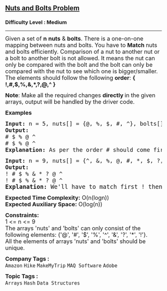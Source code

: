 <h2><a href="https://www.geeksforgeeks.org/problems/nuts-and-bolts-problem0431/1?timeMachineDate=2024-06-10">Nuts and Bolts Problem</a></h2><h3>Difficulty Level : Medium</h3><hr><div class="problems_problem_content__Xm_eO"><p><span style="font-size: 18px;"><span style="font-size: 18px;">Given a set of </span><strong style="font-size: 18px;">n</strong><span style="font-size: 18px;">&nbsp;<strong>nuts</strong>&nbsp;&amp; </span><strong style="font-size: 18px;">bolts</strong><span style="font-size: 18px;">.&nbsp;There is a one-on-one mapping between nuts and bolts. You have to <strong>Match </strong>nuts and bolts efficiently. </span></span><span style="font-size: 18px;">Comparison of a nut to another nut or a bolt to another bolt is not allowed. It means the nut can only be compared with the bolt and the bolt can only be compared with the nut to see which one is bigger/smaller.<br>The elements should follow the following <strong>order</strong>: <strong>{ !,#,$,%,&amp;,*,?,@,^ }</strong></span></p>
<p><span style="font-size: 18px;"><strong>Note</strong>: Make all the required changes <strong>directly </strong>in the given arrays, output will be handled by the driver code.</span></p>
<p><span style="font-size: 18px;"><strong>Examples</strong></span></p>
<pre><span style="font-size: 18px;"><strong>Input: </strong>n = 5, nuts[] = {@, %, $, #, ^}, bolts[] = {%, @, #, $ ^}
<strong>Output:</strong> 
# $ % @ ^
# $ % @ ^<br><strong>Explanation: </strong>As per the order # should come first after that $ then % then @ and ^. </span></pre>
<pre><span style="font-size: 18px;"><strong>Input: </strong>n = 9, nuts[] = {^, &amp;, %, @, #, *, $, ?, !}, bolts[] = {?, #, @, %, &amp;, *, $ ,^, !}
<strong>Output:</strong> 
! # $ % &amp; * ? @ ^
! # $ % &amp; * ? @ ^<br><span style="font-size: 14pt;"><strong>Explanation: </strong>We'll have to match first ! then </span></span><span style="font-size: 14pt;"> # , $,  %,  &amp;,  *,  @,  ^,  ? as per the required ordering.</span></pre>
<p><span style="font-size: 18px;"><strong>Expected Time Complexity:</strong> O(n(logn))<br><strong>Expected Auxiliary Space:</strong> O(log(n))</span></p>
<p><span style="font-size: 18px;"><strong>Constraints:</strong><br>1 &lt;= n &lt;= 9<br>The arrays 'nuts' and 'bolts' can only consist of the following elements: {'@', '#', '$', '%', '^', '&amp;', '?', '*', '!'}.<br>All the elements of arrays 'nuts' and 'bolts' should be unique.</span></p></div><p><span style=font-size:18px><strong>Company Tags : </strong><br><code>Amazon</code>&nbsp;<code>Hike</code>&nbsp;<code>MakeMyTrip</code>&nbsp;<code>MAQ Software</code>&nbsp;<code>Adobe</code>&nbsp;<br><p><span style=font-size:18px><strong>Topic Tags : </strong><br><code>Arrays</code>&nbsp;<code>Hash</code>&nbsp;<code>Data Structures</code>&nbsp;